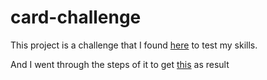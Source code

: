 # card-challenge
This project is a challenge that I found [here](https://github.com/ronashco/reactjs-card-challenge) to test my skills.

And I went through the steps of it to get [this](https://nda-kd.github.io/card-challenge/) as result
 
